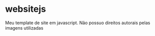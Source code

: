 # websitejs
Meu template de site em javascript. Não possuo direitos autorais pelas imagens utilizadas